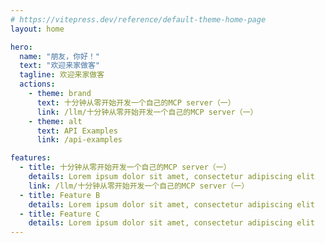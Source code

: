 ```yaml
---
# https://vitepress.dev/reference/default-theme-home-page
layout: home

hero:
  name: "朋友，你好！"
  text: "欢迎来家做客"
  tagline: 欢迎来家做客
  actions:
    - theme: brand
      text: 十分钟从零开始开发一个自己的MCP server（一）
      link: /llm/十分钟从零开始开发一个自己的MCP server（一）
    - theme: alt
      text: API Examples
      link: /api-examples

features:
  - title: 十分钟从零开始开发一个自己的MCP server（一）
    details: Lorem ipsum dolor sit amet, consectetur adipiscing elit
    link: /llm/十分钟从零开始开发一个自己的MCP server（一）
  - title: Feature B
    details: Lorem ipsum dolor sit amet, consectetur adipiscing elit
  - title: Feature C
    details: Lorem ipsum dolor sit amet, consectetur adipiscing elit
---
```


